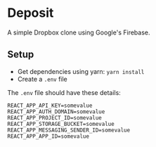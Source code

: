 # Deposit

A simple Dropbox clone using Google's Firebase.

## Setup

* Get dependencies using yarn: `yarn install`
* Create a `.env` file

The `.env` file should have these details:

```
REACT_APP_API_KEY=somevalue
REACT_APP_AUTH_DOMAIN=somevalue
REACT_APP_PROJECT_ID=somevalue
REACT_APP_STORAGE_BUCKET=somevalue
REACT_APP_MESSAGING_SENDER_ID=somevalue
REACT_APP_APP_ID=somevalue
```
